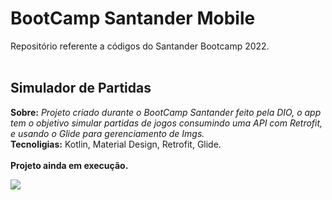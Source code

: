 <h1>BootCamp Santander Mobile</h1>
Repositório referente a códigos do Santander Bootcamp 2022.
<br>
<br>
<div>
<h2> Simulador de Partidas </h2>
  <b>Sobre:</b> <i>Projeto criado durante o BootCamp Santander feito pela DIO, o app tem o objetivo simular partidas de jogos consumindo uma API com Retrofit, e usando o Glide para gerenciamento de Imgs.</i> <br>
  <b>Tecnoligias:</b> Kotlin, Material Design, Retrofit, Glide.
  <br>
  <br>
<b>Projeto ainda em execução.</b>
<br>

  <a href="https://github.com/richardsonrr/bootcamp-dio-santander-mobile/raw/master/ProjetoPlacar/APK/app-debug.apk" target="_blank"><img src="https://user-images.githubusercontent.com/71666036/179619386-202e4079-d267-49f2-b8de-99e9188d92d6.png" target="_blank"></a> 





